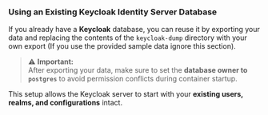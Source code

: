 ### Using an Existing Keycloak Identity Server Database

If you already have a **Keycloak** database, you can reuse it by exporting your data and replacing the contents of the `keycloak-dump` directory with your own export (If you use the provided sample data ignore this section).

> ⚠️ **Important:**  
> After exporting your data, make sure to set the **database owner to `postgres`** to avoid permission conflicts during container startup.

This setup allows the Keycloak server to start with your **existing users, realms, and configurations** intact.
